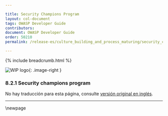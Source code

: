 ```yaml
---

title: Security Champions Program
layout: col-document
tags: OWASP Developer Guide
contributors:
document: OWASP Developer Guide
order: 50210
permalink: /release-es/culture_building_and_process_maturing/security_champions/security_champions_program/

---
```


{% include breadcrumb.html %}

<style type="text/css">
.image-right {
  height: 180px;
  display: block;
  margin-left: auto;
  margin-right: auto;
  float: right;
}
</style>

![WIP logo](../../../assets/images/dg_wip.png "Work in progress"){: .image-right }

### 8.2.1 Security champions program

No hay traducción para esta página, consulte [versión original en inglés][release1021].

----

[release1021]: https://github.com/OWASP/www-project-developer-guide/blob/main/release/10-culture-process/02-security-champions/01-security-champions-program.md

\newpage
